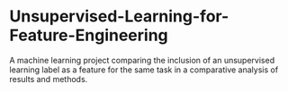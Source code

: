 # Unsupervised-Learning-for-Feature-Engineering
A machine learning project comparing the inclusion of an unsupervised learning label as a feature for the same task in a comparative analysis of results and methods.
